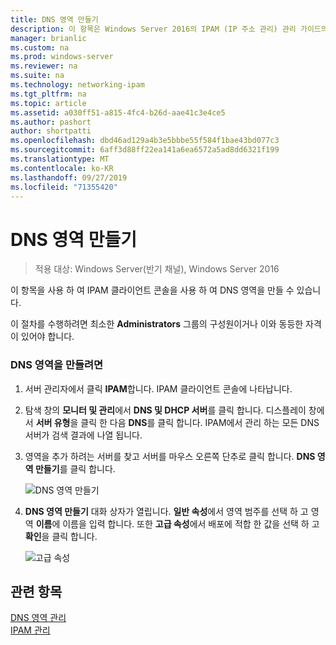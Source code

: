 ```yaml
---
title: DNS 영역 만들기
description: 이 항목은 Windows Server 2016의 IPAM (IP 주소 관리) 관리 가이드의 일부입니다.
manager: brianlic
ms.custom: na
ms.prod: windows-server
ms.reviewer: na
ms.suite: na
ms.technology: networking-ipam
ms.tgt_pltfrm: na
ms.topic: article
ms.assetid: a030ff51-a815-4fc4-b26d-aae41c3e4ce5
ms.author: pashort
author: shortpatti
ms.openlocfilehash: dbd46ad129a4b3e5bbbe55f584f1bae43bd077c3
ms.sourcegitcommit: 6aff3d88ff22ea141a6ea6572a5ad8dd6321f199
ms.translationtype: MT
ms.contentlocale: ko-KR
ms.lasthandoff: 09/27/2019
ms.locfileid: "71355420"
---
```

# <a name="create-a-dns-zone"></a>DNS 영역 만들기

>적용 대상: Windows Server(반기 채널), Windows Server 2016

이 항목을 사용 하 여 IPAM 클라이언트 콘솔을 사용 하 여 DNS 영역을 만들 수 있습니다.  
  
이 절차를 수행하려면 최소한 **Administrators** 그룹의 구성원이거나 이와 동등한 자격이 있어야 합니다.  
  
### <a name="to-create-a-dns-zone"></a>DNS 영역을 만들려면  
  
1.  서버 관리자에서 클릭  **IPAM**합니다. IPAM 클라이언트 콘솔에 나타납니다.  
  
2.  탐색 창의 **모니터 및 관리**에서 **DNS 및 DHCP 서버**를 클릭 합니다. 디스플레이 창에서 **서버 유형**을 클릭 한 다음 **DNS**를 클릭 합니다. IPAM에서 관리 하는 모든 DNS 서버가 검색 결과에 나열 됩니다.  
  
3.  영역을 추가 하려는 서버를 찾고 서버를 마우스 오른쪽 단추로 클릭 합니다.  **DNS 영역 만들기**를 클릭 합니다.  
  
    ![DNS 영역 만들기](../../media/Create-a-DNS-Zone/ipam_CreateDNSZone_01a.jpg)  
  
4.  **DNS 영역 만들기** 대화 상자가 열립니다. **일반 속성**에서 영역 범주를 선택 하 고 영역 **이름**에 이름을 입력 합니다. 또한 **고급 속성**에서 배포에 적합 한 값을 선택 하 고 **확인**을 클릭 합니다.  
  
    ![고급 속성](../../media/Create-a-DNS-Zone/ipam_CreateDNSZone_02a.jpg)  
  
## <a name="see-also"></a>관련 항목  
[DNS 영역 관리](DNS-Zone-Management.md)  
[IPAM 관리](Manage-IPAM.md)  
  


